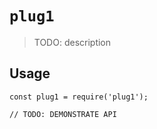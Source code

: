 # `plug1`

> TODO: description

## Usage

```
const plug1 = require('plug1');

// TODO: DEMONSTRATE API
```
